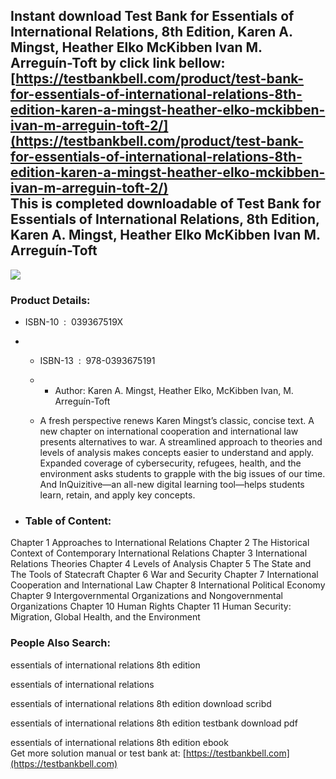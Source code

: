 Instant download **Test Bank for Essentials of International Relations, 8th Edition, Karen A. Mingst, Heather Elko McKibben Ivan M. Arreguín-Toft** by click link bellow:  
[https://testbankbell.com/product/test-bank-for-essentials-of-international-relations-8th-edition-karen-a-mingst-heather-elko-mckibben-ivan-m-arreguin-toft-2/](https://testbankbell.com/product/test-bank-for-essentials-of-international-relations-8th-edition-karen-a-mingst-heather-elko-mckibben-ivan-m-arreguin-toft-2/)  
This is completed downloadable of Test Bank for Essentials of International Relations, 8th Edition, Karen A. Mingst, Heather Elko McKibben Ivan M. Arreguín-Toft
----------------------------------------------------------------------------------------------------------------------------------------------------------------


![](https://testbankbell.com/wp-content/uploads/2023/05/9780393675191_TestBank-2.jpeg)
### Product Details:


* ISBN-10 ‏ : ‎ 039367519X
* * ISBN-13 ‏ : ‎ 978-0393675191
  * * Author: Karen A. Mingst, Heather Elko, McKibben Ivan, M. Arreguín-Toft
   
  * A fresh perspective renews Karen Mingst’s classic, concise text. A new chapter on international cooperation and international law presents alternatives to war. A streamlined approach to theories and levels of analysis makes concepts easier to understand and apply. Expanded coverage of cybersecurity, refugees, health, and the environment asks students to grapple with the big issues of our time. And InQuizitive―an all-new digital learning tool―helps students learn, retain, and apply key concepts.
 
* ### Table of Content:

Chapter 1 Approaches to International Relations
Chapter 2 The Historical Context of Contemporary International Relations
Chapter 3 International Relations Theories
Chapter 4 Levels of Analysis
Chapter 5 The State and The Tools of Statecraft
Chapter 6 War and Security
Chapter 7 International Cooperation and International Law
Chapter 8 International Political Economy
Chapter 9 Intergovernmental Organizations and Nongovernmental Organizations
Chapter 10 Human Rights
Chapter 11 Human Security: Migration, Global Health, and the Environment


 ### People Also Search:


 essentials of international relations 8th edition

 essentials of international relations

 essentials of international relations 8th edition download scribd

 essentials of international relations 8th edition testbank download pdf

 essentials of international relations 8th edition ebook  
  Get more solution manual or test bank at: [https://testbankbell.com](https://testbankbell.com)
